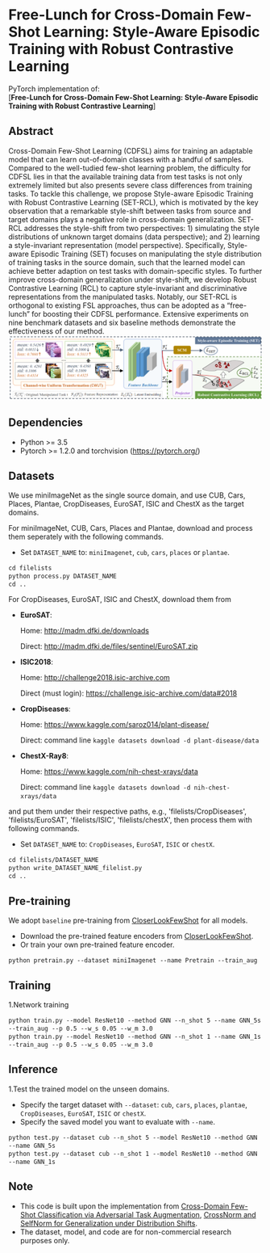 # Free-Lunch for Cross-Domain Few-Shot Learning: Style-Aware Episodic Training with Robust Contrastive Learning
PyTorch implementation of:
<br>
[**Free-Lunch for Cross-Domain Few-Shot Learning: Style-Aware Episodic Training with Robust Contrastive Learning**]
<br>

## Abstract

Cross-Domain Few-Shot Learning (CDFSL) aims for training an adaptable model that can learn out-of-domain classes with a handful of samples. Compared to the well-tudied few-shot learning problem, the difficulty for CDFSL lies in that the available training data from test tasks is not only extremely limited but also presents severe class differences from training tasks. To tackle this challenge, we propose Style-aware Episodic Training with Robust Contrastive Learning (SET-RCL), which is motivated by the key observation that a remarkable style-shift between tasks from source and target domains plays a negative role in cross-domain generalization. SET-RCL addresses the style-shift from two perspectives: 1) simulating the style distributions of unknown target domains (data perspective); and 2) learning a style-invariant representation (model perspective). Specifically, Style-aware Episodic Training (SET) focuses on manipulating the style distribution of training tasks in the source domain, such that the learned model can achieve better adaption on test tasks with domain-specific styles. To further improve cross-domain generalization under style-shift, we develop Robust Contrastive Learning (RCL) to capture style-invariant and discriminative representations from the manipulated tasks. Notably, our SET-RCL is orthogonal to existing FSL approaches, thus can be adopted as a “free-lunch” for boosting their CDFSL performance. Extensive experiments on nine benchmark datasets and six baseline methods demonstrate the effectiveness of our method. 
![avatar](https://github.com/nobody-777/SET-RCL/blob/main/pip.png)

## Dependencies
* Python >= 3.5
* Pytorch >= 1.2.0 and torchvision (https://pytorch.org/)

## Datasets
We use miniImageNet as the single source domain, and use CUB, Cars, Places, Plantae, CropDiseases, EuroSAT, ISIC and ChestX as the target domains.

For miniImageNet, CUB, Cars, Places and Plantae, download and process them seperately with the following commands.
- Set `DATASET_NAME` to: `miniImagenet`, `cub`, `cars`, `places` or `plantae`.
```
cd filelists
python process.py DATASET_NAME
cd ..
```

For CropDiseases, EuroSAT, ISIC and ChestX, download them from

* **EuroSAT**:

    Home: http://madm.dfki.de/downloads

    Direct: http://madm.dfki.de/files/sentinel/EuroSAT.zip

* **ISIC2018**:

    Home: http://challenge2018.isic-archive.com

    Direct (must login): https://challenge.isic-archive.com/data#2018

* **CropDiseases**:

    Home: https://www.kaggle.com/saroz014/plant-disease/

    Direct: command line `kaggle datasets download -d plant-disease/data`

* **ChestX-Ray8**:

    Home: https://www.kaggle.com/nih-chest-xrays/data
    
    Direct: command line `kaggle datasets download -d nih-chest-xrays/data`

and put them under their respective paths, e.g., 'filelists/CropDiseases', 'filelists/EuroSAT', 'filelists/ISIC', 'filelists/chestX', then process them with following commands.
- Set `DATASET_NAME` to: `CropDiseases`, `EuroSAT`, `ISIC` or `chestX`.
```
cd filelists/DATASET_NAME
python write_DATASET_NAME_filelist.py
cd ..
```

## Pre-training
We adopt `baseline` pre-training from [CloserLookFewShot](https://github.com/wyharveychen/CloserLookFewShot) for all models.
- Download the pre-trained feature encoders from [CloserLookFewShot](https://github.com/wyharveychen/CloserLookFewShot).
- Or train your own pre-trained feature encoder.
```
python pretrain.py --dataset miniImagenet --name Pretrain --train_aug
```

## Training

1.Network training
```
python train.py --model ResNet10 --method GNN --n_shot 5 --name GNN_5s --train_aug --p 0.5 --w_s 0.05 --w_m 3.0
python train.py --model ResNet10 --method GNN --n_shot 1 --name GNN_1s --train_aug --p 0.5 --w_s 0.05 --w_m 3.0
```

## Inference

1.Test the trained model on the unseen domains.

- Specify the target dataset with `--dataset`: `cub`, `cars`, `places`, `plantae`, `CropDiseases`, `EuroSAT`, `ISIC` or `chestX`.
- Specify the saved model you want to evaluate with `--name`.
```
python test.py --dataset cub --n_shot 5 --model ResNet10 --method GNN --name GNN_5s
python test.py --dataset cub --n_shot 1 --model ResNet10 --method GNN --name GNN_1s
```

## Note
- This code is built upon the implementation from [Cross-Domain Few-Shot Classification via Adversarial Task Augmentation](https://github.com/Haoqing-Wang/CDFSL-ATA), [CrossNorm and SelfNorm for Generalization under Distribution Shifts](https://github.com/amazon-research/crossnorm-selfnorm).
- The dataset, model, and code are for non-commercial research purposes only.
